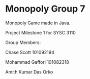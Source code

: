 # Monopoly Group 7
Monopoly Game made in Java.

Project Milestone 1 for SYSC 3110

Group Members:

Chase Scott 101092194

Mohammad Gaffori 101082318

Amith Kumar Das Orko
